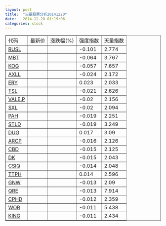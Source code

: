 ```yaml
---
layout: post
title:  "天量股票分析20141220"
date:   2014-12-20 01:19:06
categories: stock
---
```

<script type="text/javascript">
var stockList = []
stockList.push('gb_rusl');
stockList.push('gb_mbt');
stockList.push('gb_kog');
stockList.push('gb_axll');
stockList.push('gb_ery');
stockList.push('gb_tsl');
stockList.push('gb_vale.p');
stockList.push('gb_sxl');
stockList.push('gb_pah');
stockList.push('gb_stld');
stockList.push('gb_dug');
stockList.push('gb_arcp');
stockList.push('gb_cbd');
stockList.push('gb_dk');
stockList.push('gb_csiq');
stockList.push('gb_ttph');
stockList.push('gb_gnw');
stockList.push('gb_qre');
stockList.push('gb_cphd');
stockList.push('gb_wor');
stockList.push('gb_king');
</script>

<table border="1">
 <tr>
  <td>代码</td>
  <td>最新价</td>
  <td>涨跌幅(%)</td>
 <td>强度指数</td>
 <td>天量指数</td>
</tr>
  <tr id="rusl"><td><a href="http://stock.finance.sina.com.cn/usstock/quotes/RUSL.html" target="_blank">RUSL</a></td><td></td><td></td><td>-0.101</td><td>2.774</td></tr>
  <tr id="mbt"><td><a href="http://stock.finance.sina.com.cn/usstock/quotes/MBT.html" target="_blank">MBT</a></td><td></td><td></td><td>-0.064</td><td>3.767</td></tr>
  <tr id="kog"><td><a href="http://stock.finance.sina.com.cn/usstock/quotes/KOG.html" target="_blank">KOG</a></td><td></td><td></td><td>-0.057</td><td>7.657</td></tr>
  <tr id="axll"><td><a href="http://stock.finance.sina.com.cn/usstock/quotes/AXLL.html" target="_blank">AXLL</a></td><td></td><td></td><td>-0.024</td><td>2.172</td></tr>
  <tr id="ery"><td><a href="http://stock.finance.sina.com.cn/usstock/quotes/ERY.html" target="_blank">ERY</a></td><td></td><td></td><td>0.023</td><td>2.033</td></tr>
  <tr id="tsl"><td><a href="http://stock.finance.sina.com.cn/usstock/quotes/TSL.html" target="_blank">TSL</a></td><td></td><td></td><td>-0.021</td><td>2.626</td></tr>
  <tr id="vale.p"><td><a href="http://stock.finance.sina.com.cn/usstock/quotes/VALE.P.html" target="_blank">VALE.P</a></td><td></td><td></td><td>-0.02</td><td>2.156</td></tr>
  <tr id="sxl"><td><a href="http://stock.finance.sina.com.cn/usstock/quotes/SXL.html" target="_blank">SXL</a></td><td></td><td></td><td>-0.02</td><td>2.094</td></tr>
  <tr id="pah"><td><a href="http://stock.finance.sina.com.cn/usstock/quotes/PAH.html" target="_blank">PAH</a></td><td></td><td></td><td>-0.019</td><td>2.251</td></tr>
  <tr id="stld"><td><a href="http://stock.finance.sina.com.cn/usstock/quotes/STLD.html" target="_blank">STLD</a></td><td></td><td></td><td>-0.019</td><td>3.249</td></tr>
  <tr id="dug"><td><a href="http://stock.finance.sina.com.cn/usstock/quotes/DUG.html" target="_blank">DUG</a></td><td></td><td></td><td>0.017</td><td>3.09</td></tr>
  <tr id="arcp"><td><a href="http://stock.finance.sina.com.cn/usstock/quotes/ARCP.html" target="_blank">ARCP</a></td><td></td><td></td><td>-0.016</td><td>2.126</td></tr>
  <tr id="cbd"><td><a href="http://stock.finance.sina.com.cn/usstock/quotes/CBD.html" target="_blank">CBD</a></td><td></td><td></td><td>-0.015</td><td>2.125</td></tr>
  <tr id="dk"><td><a href="http://stock.finance.sina.com.cn/usstock/quotes/DK.html" target="_blank">DK</a></td><td></td><td></td><td>-0.015</td><td>2.043</td></tr>
  <tr id="csiq"><td><a href="http://stock.finance.sina.com.cn/usstock/quotes/CSIQ.html" target="_blank">CSIQ</a></td><td></td><td></td><td>-0.014</td><td>2.048</td></tr>
  <tr id="ttph"><td><a href="http://stock.finance.sina.com.cn/usstock/quotes/TTPH.html" target="_blank">TTPH</a></td><td></td><td></td><td>0.014</td><td>2.596</td></tr>
  <tr id="gnw"><td><a href="http://stock.finance.sina.com.cn/usstock/quotes/GNW.html" target="_blank">GNW</a></td><td></td><td></td><td>-0.013</td><td>2.09</td></tr>
  <tr id="qre"><td><a href="http://stock.finance.sina.com.cn/usstock/quotes/QRE.html" target="_blank">QRE</a></td><td></td><td></td><td>-0.013</td><td>7.914</td></tr>
  <tr id="cphd"><td><a href="http://stock.finance.sina.com.cn/usstock/quotes/CPHD.html" target="_blank">CPHD</a></td><td></td><td></td><td>-0.012</td><td>2.359</td></tr>
  <tr id="wor"><td><a href="http://stock.finance.sina.com.cn/usstock/quotes/WOR.html" target="_blank">WOR</a></td><td></td><td></td><td>-0.011</td><td>5.438</td></tr>
  <tr id="king"><td><a href="http://stock.finance.sina.com.cn/usstock/quotes/KING.html" target="_blank">KING</a></td><td></td><td></td><td>-0.011</td><td>2.434</td></tr>
</table>

